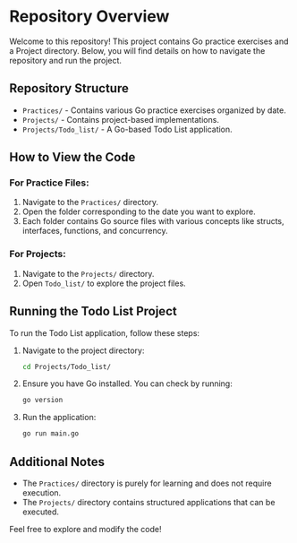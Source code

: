 # Repository Overview

Welcome to this repository! This project contains Go practice exercises and a Project directory. Below, you will find details on how to navigate the repository and run the project.

## Repository Structure

- `Practices/` - Contains various Go practice exercises organized by date.
- `Projects/` - Contains project-based implementations.
- `Projects/Todo_list/` - A Go-based Todo List application.

## How to View the Code

### For Practice Files:
1. Navigate to the `Practices/` directory.
2. Open the folder corresponding to the date you want to explore.
3. Each folder contains Go source files with various concepts like structs, interfaces, functions, and concurrency.

### For Projects:
1. Navigate to the `Projects/` directory.
2. Open `Todo_list/` to explore the project files.

## Running the Todo List Project

To run the Todo List application, follow these steps:

1. Navigate to the project directory:
   ```sh
   cd Projects/Todo_list/
   ```
2. Ensure you have Go installed. You can check by running:
   ```sh
   go version
   ```
3. Run the application:
   ```sh
   go run main.go
   ```

## Additional Notes
- The `Practices/` directory is purely for learning and does not require execution.
- The `Projects/` directory contains structured applications that can be executed.

Feel free to explore and modify the code!


